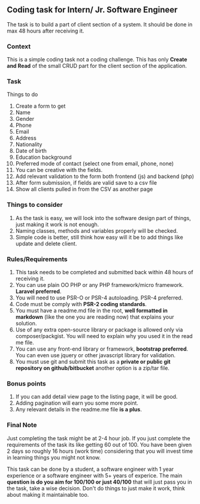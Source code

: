 ## Coding task for Intern/ Jr. Software Engineer

The task is to build a part of client section of a system. It should be done in max 48 hours after receiving it.

### Context

This is a simple coding task not a coding challenge. This has only **Create and Read** of the small CRUD part for the 
client section of the application.

### Task

Things to do

1. Create a form to get 
  1. Name
  1. Gender
  1. Phone 
  1. Email 
  1. Address
  1. Nationality
  1. Date of birth
  1. Education background 
  1. Preferred mode of contact (select one from email, phone, none)
1. You can be creative with the fields.
1. Add relevant validation to the form both frontend (js) and backend (php)
1. After form submission, if fields are valid save to a csv file
1. Show all clients pulled in from the CSV as another page

### Things to consider

1. As the task is easy, we will look into the software design part of things, just making it work is not enough.
1. Naming classes, methods and variables properly will be checked.
1. Simple code is better, still think how easy will it be to add things like update and delete client.

### Rules/Requirements

1. This task needs to be completed and submitted back within 48 hours of receiving it.
1. You can use plain OO PHP or any PHP framework/micro framework. **Laravel preferred**.
1. You will need to use PSR-O or PSR-4 autoloading. PSR-4 preferred.
1. Code must be comply with **PSR-2 coding standards**.
1. You must have a readme.md file in the root, **well formatted in markdown** (like the one you are reading now) that explains your solution.
1. Use of any extra open-source library or package is allowed only via composer/packgist. You will need to explain why you used it in the read me file.
1. You can use any front-end library or framework, **bootstrap preferred**. You can even use jquery or other javascript library for validation.
1. You must use git and submit this task as a **private or public git repository on github/bitbucket** another option is a zip/tar file.

### Bonus points

1. If you can add detail view page to the listing page, it will be good.
1. Adding pagination will earn you some more point.
1. Any relevant details in the readme.me file **is a plus**.

### Final Note 

Just completing the task might be at 2-4 hour job. If you just complete the requirements of the task its like getting 60 out of 100. You have been given 2 days so roughly 16 hours (work time) considering that you will invest time in learning things you might not know.

This task can be done by a student, a software engineer with 1 year experience or a software engineer with 5+ years of experice. The main **question is do you aim for 100/100 or just 40/100** that will just pass you in the task, take a wise decision. Don't do things to just make it work, think about making it maintainable too.

